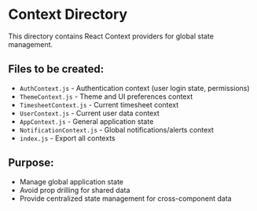 # Context Directory

This directory contains React Context providers for global state management.

## Files to be created:

- `AuthContext.js` - Authentication context (user login state, permissions)
- `ThemeContext.js` - Theme and UI preferences context
- `TimesheetContext.js` - Current timesheet context
- `UserContext.js` - Current user data context
- `AppContext.js` - General application state
- `NotificationContext.js` - Global notifications/alerts context
- `index.js` - Export all contexts

## Purpose:
- Manage global application state
- Avoid prop drilling for shared data
- Provide centralized state management for cross-component data
